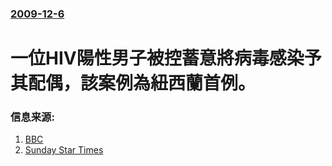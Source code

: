 ### [2009-12-6](/news/2009/12/6/index.md)

##### 
#  一位HIV陽性男子被控蓄意將病毒感染予其配偶，該案例為紐西蘭首例。




### 信息来源:

1. [BBC](http://news.bbc.co.uk/2/hi/asia-pacific/8397683.stm)
2. [Sunday Star Times](http://www.stuff.co.nz/sunday-star-times/news/3130245/Man-injects-sleeping-wife-with-HIV)
